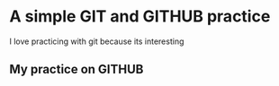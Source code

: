 # A simple GIT and GITHUB practice
I love practicing with git because its interesting
## My practice on GITHUB
